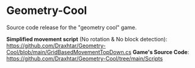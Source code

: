 # Geometry-Cool
Source code release for the "geometry cool" game.

**Simplified movement script** (No rotation & No block detection): https://github.com/Draxhtar/Geometry-Cool/blob/main/GridBasedMovementTopDown.cs
**Game's Source Code**: https://github.com/Draxhtar/Geometry-Cool/tree/main/Scripts
